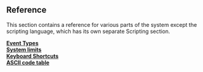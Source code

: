 Reference
---------

This section contains a reference for various parts of the system except
the scripting language, which has its own separate Scripting section.

[**Event Types**](ags82#topic77)\
[**System limits**](ags83#topic84)\
[**Keyboard Shortcuts**](ags84#KeyboardShortcuts)\
[**ASCII code table**](ags85#ASCIIcodes)


